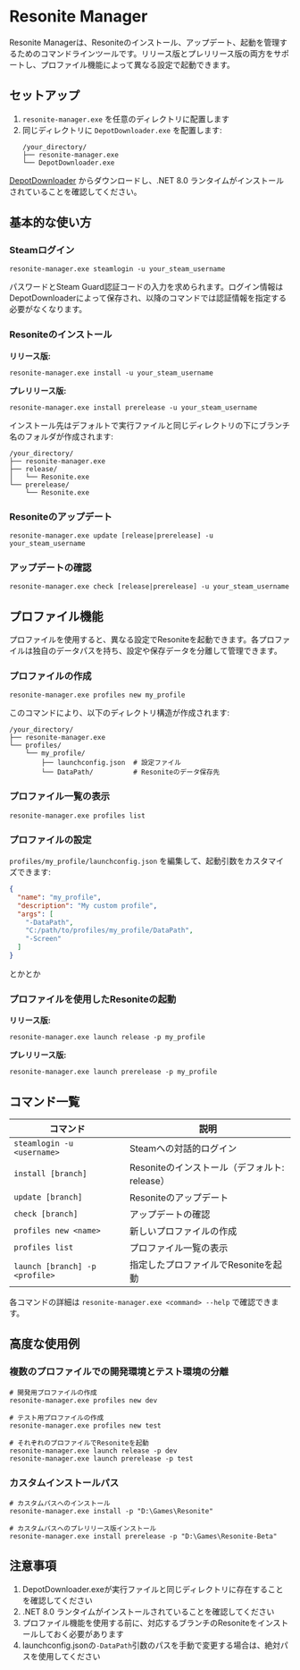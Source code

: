 # Resonite Manager

Resonite Managerは、Resoniteのインストール、アップデート、起動を管理するためのコマンドラインツールです。リリース版とプレリリース版の両方をサポートし、プロファイル機能によって異なる設定で起動できます。

## セットアップ

1. `resonite-manager.exe` を任意のディレクトリに配置します
2. 同じディレクトリに `DepotDownloader.exe` を配置します:
   ```
   /your_directory/
   ├── resonite-manager.exe
   └── DepotDownloader.exe
   ```
[DepotDownloader](https://github.com/SteamRE/DepotDownloader/releases) からダウンロードし、.NET 8.0 ランタイムがインストールされていることを確認してください。

## 基本的な使い方

### Steamログイン

```
resonite-manager.exe steamlogin -u your_steam_username
```

パスワードとSteam Guard認証コードの入力を求められます。ログイン情報はDepotDownloaderによって保存され、以降のコマンドでは認証情報を指定する必要がなくなります。

### Resoniteのインストール

**リリース版:**
```
resonite-manager.exe install -u your_steam_username
```

**プレリリース版:**
```
resonite-manager.exe install prerelease -u your_steam_username
```

インストール先はデフォルトで実行ファイルと同じディレクトリの下にブランチ名のフォルダが作成されます:
```
/your_directory/
├── resonite-manager.exe
├── release/
│   └── Resonite.exe
└── prerelease/
    └── Resonite.exe
```

### Resoniteのアップデート

```
resonite-manager.exe update [release|prerelease] -u your_steam_username
```

### アップデートの確認

```
resonite-manager.exe check [release|prerelease] -u your_steam_username
```

## プロファイル機能

プロファイルを使用すると、異なる設定でResoniteを起動できます。各プロファイルは独自のデータパスを持ち、設定や保存データを分離して管理できます。

### プロファイルの作成

```
resonite-manager.exe profiles new my_profile
```

このコマンドにより、以下のディレクトリ構造が作成されます:
```
/your_directory/
├── resonite-manager.exe
└── profiles/
    └── my_profile/
        ├── launchconfig.json  # 設定ファイル
        └── DataPath/          # Resoniteのデータ保存先
```

### プロファイル一覧の表示

```
resonite-manager.exe profiles list
```

### プロファイルの設定

`profiles/my_profile/launchconfig.json` を編集して、起動引数をカスタマイズできます:

```json
{
  "name": "my_profile",
  "description": "My custom profile",
  "args": [
    "-DataPath",
    "C:/path/to/profiles/my_profile/DataPath",
    "-Screen"
  ]
}
```
とかとか

### プロファイルを使用したResoniteの起動

**リリース版:**
```
resonite-manager.exe launch release -p my_profile
```

**プレリリース版:**
```
resonite-manager.exe launch prerelease -p my_profile
```

## コマンド一覧

| コマンド | 説明 |
|---------|------|
| `steamlogin -u <username>` | Steamへの対話的ログイン |
| `install [branch]` | Resoniteのインストール（デフォルト: release） |
| `update [branch]` | Resoniteのアップデート |
| `check [branch]` | アップデートの確認 |
| `profiles new <name>` | 新しいプロファイルの作成 |
| `profiles list` | プロファイル一覧の表示 |
| `launch [branch] -p <profile>` | 指定したプロファイルでResoniteを起動 |

各コマンドの詳細は `resonite-manager.exe <command> --help` で確認できます。

## 高度な使用例

### 複数のプロファイルでの開発環境とテスト環境の分離

```
# 開発用プロファイルの作成
resonite-manager.exe profiles new dev

# テスト用プロファイルの作成
resonite-manager.exe profiles new test

# それぞれのプロファイルでResoniteを起動
resonite-manager.exe launch release -p dev
resonite-manager.exe launch prerelease -p test
```

### カスタムインストールパス

```
# カスタムパスへのインストール
resonite-manager.exe install -p "D:\Games\Resonite"

# カスタムパスへのプレリリース版インストール
resonite-manager.exe install prerelease -p "D:\Games\Resonite-Beta"
```

## 注意事項

1. DepotDownloader.exeが実行ファイルと同じディレクトリに存在することを確認してください
2. .NET 8.0 ランタイムがインストールされていることを確認してください
3. プロファイル機能を使用する前に、対応するブランチのResoniteをインストールしておく必要があります
4. launchconfig.jsonの`-DataPath`引数のパスを手動で変更する場合は、絶対パスを使用してください
